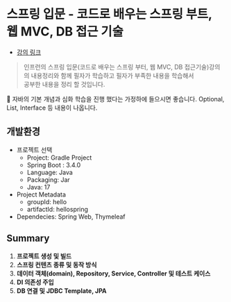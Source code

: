 # 스프링 입문 - 코드로 배우는 스프링 부트, 웹 MVC, DB 접근 기술

- [강의 링크](https://www.inflearn.com/course/%EC%8A%A4%ED%94%84%EB%A7%81-%EC%9E%85%EB%AC%B8-%EC%8A%A4%ED%94%84%EB%A7%81%EB%B6%80%ED%8A%B8/dashboard)

> 인프런의 스프링 입문(코드로 배우는 스프링 부터, 웹 MVC, DB 접근기술)강의의 내용정리와 함께 필자가 학습하고 필자가 부족한 내용을 학습해서 <br> 공부한 내용을 정리 할 것입니다.
<p>
📢 자바의 기본 개념과 심화 학습을 진행 했다는 가정하에 들으시면 좋습니다.
Optional, List, Interface 등 내용이 나옵니다.
</p>

## 개발환경
- 프로젝트 선택
  - Project: Gradle Project
  - Spring Boot : 3.4.0
  - Language: Java
  - Packaging: Jar
  - Java: 17
- Project Metadata
  -   groupId: hello
  -   artifactId: hellospring
- Dependecies: Spring Web, Thymeleaf

## Summary

1. **프로젝트 생성 및 빌드**
2. **스프링 컨텐츠 종류 및 동작 방식**
3. **데이터 객체(domain), Repository, Service, Controller 및 테스트 케이스**
4. **DI 의존성 주입**
5. **DB 연결 및 JDBC Template, JPA**

  
